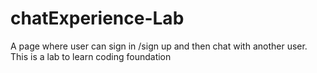 # chatExperience-Lab
A page where user can sign in /sign up and then chat with another user. This is a lab to learn coding foundation
